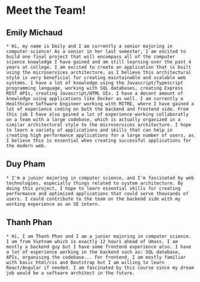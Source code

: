 # Meet the Team!

## Emily Michaud

    * Hi, my name is Emily and I am currently a senior majoring in computer science! As a senior in her last semester, I am excited to build one final project that will encompass all of the computer science knowledge I have gained and am still learning over the past 4 years at college. I am excited to create an application that is built using the microservices architecture, as I believe this architectural style is very beneficial for creating maintainable and scalable web systems. I have a lot of knowledge using the Javascript/Typescript programming language, working with SQL databases, creating Express REST APIs, creating Javascript/HTML UIs. I have a decent amount of knowledge using applications like Docker as well. I am currently a Healthcare Software Engineer working with MITRE, where I have gained a lot of experience coding on both the backend and frontend side. From this job I have also gained a lot of experience working collaboratly on a team with a large codebase, which is actually organized in a similar architectural style to the microservices architecture. I hope to learn a variety of applications and skills that can help in creating high performance applications for a large number of users, as I believe this is essential when creating successful applications for the modern web.

## Duy Pham

    * I'm a junior majoring in computer science, and I'm fascinated by web technologies, especially things related to system architecture. By doing this project, I hope to learn essential skills for creating performance and optimized applications that could serve thousands of users. I could contribute to the team on the backend side with my working experience as an SE intern.

## Thanh Phan

    * Hi, I am Thanh Phan and I am a junior majoring in computer science. I am from Vietnam which is exactly 12 hours ahead of Umass. I am mostly a backend guy but I have some frontend experience also. I have a lot of experience working in the backend such as: SQL database, APIs, organising the codebase... For frontend, I am mostly familiar with basic html/css and Bootstrap but I am willing to learn React/Angular if needed. I am fascinated by this course since my dream job would be a software architect in the future.
